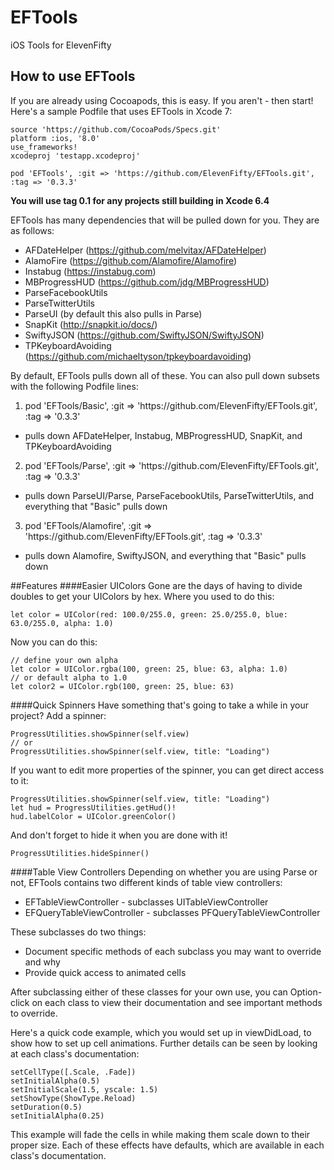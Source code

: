 # EFTools
iOS Tools for ElevenFifty

## How to use EFTools
If you are already using Cocoapods, this is easy. If you aren't - then start!  Here's a sample Podfile that uses EFTools in Xcode 7:

```
source 'https://github.com/CocoaPods/Specs.git'
platform :ios, '8.0'
use_frameworks!
xcodeproj 'testapp.xcodeproj'

pod 'EFTools', :git => 'https://github.com/ElevenFifty/EFTools.git', :tag => '0.3.3'
```

**You will use tag 0.1 for any projects still building in Xcode 6.4**

EFTools has many dependencies that will be pulled down for you.  They are as follows:
* AFDateHelper (https://github.com/melvitax/AFDateHelper)
* AlamoFire (https://github.com/Alamofire/Alamofire)
* Instabug (https://instabug.com)
* MBProgressHUD (https://github.com/jdg/MBProgressHUD)
* ParseFacebookUtils
* ParseTwitterUtils
* ParseUI (by default this also pulls in Parse)
* SnapKit (http://snapkit.io/docs/)
* SwiftyJSON (https://github.com/SwiftyJSON/SwiftyJSON)
* TPKeyboardAvoiding (https://github.com/michaeltyson/tpkeyboardavoiding)

By default, EFTools pulls down all of these.  You can also pull down subsets with the following Podfile lines:

1. pod 'EFTools/Basic', :git => 'https://github\.com/ElevenFifty/EFTools.git', :tag => '0.3.3'
  * pulls down AFDateHelper, Instabug, MBProgressHUD, SnapKit, and TPKeyboardAvoiding
2. pod 'EFTools/Parse', :git => 'https://github\.com/ElevenFifty/EFTools.git', :tag => '0.3.3'
  * pulls down ParseUI/Parse, ParseFacebookUtils, ParseTwitterUtils, and everything that "Basic" pulls down
3. pod 'EFTools/Alamofire', :git => 'https://github\.com/ElevenFifty/EFTools.git', :tag => '0.3.3'
  * pulls down Alamofire, SwiftyJSON, and everything that "Basic" pulls down


##Features
####Easier UIColors
Gone are the days of having to divide doubles to get your UIColors by hex.  Where you used to do this:
```
let color = UIColor(red: 100.0/255.0, green: 25.0/255.0, blue: 63.0/255.0, alpha: 1.0)
```
Now you can do this:
```
// define your own alpha
let color = UIColor.rgba(100, green: 25, blue: 63, alpha: 1.0)
// or default alpha to 1.0
let color2 = UIColor.rgb(100, green: 25, blue: 63)
```

####Quick Spinners
Have something that's going to take a while in your project?  Add a spinner:
```
ProgressUtilities.showSpinner(self.view)
// or
ProgressUtilities.showSpinner(self.view, title: "Loading")
```

If you want to edit more properties of the spinner, you can get direct access to it:
```
ProgressUtilities.showSpinner(self.view, title: "Loading")
let hud = ProgressUtilities.getHud()!
hud.labelColor = UIColor.greenColor()
```

And don't forget to hide it when you are done with it!
```
ProgressUtilities.hideSpinner()
```

####Table View Controllers
Depending on whether you are using Parse or not, EFTools contains two different kinds of table view controllers:
* EFTableViewController - subclasses UITableViewController
* EFQueryTableViewController - subclasses PFQueryTableViewController

These subclasses do two things:
* Document specific methods of each subclass you may want to override and why
* Provide quick access to animated cells

After subclassing either of these classes for your own use, you can Option-click on each class to view their documentation and see important methods to override.

Here's a quick code example, which you would set up in viewDidLoad, to show how to set up cell animations.  Further details can be seen by looking at each class's documentation:

```
setCellType([.Scale, .Fade])
setInitialAlpha(0.5)
setInitialScale(1.5, yscale: 1.5)
setShowType(ShowType.Reload)
setDuration(0.5)
setInitialAlpha(0.25)
```

This example will fade the cells in while making them scale down to their proper size.  Each of these effects have defaults, which are available in each class's documentation.
